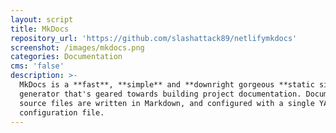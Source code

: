 ```yaml
---
layout: script
title: MkDocs
repository_url: 'https://github.com/slashattack89/netlifymkdocs'
screenshot: /images/mkdocs.png
categories: Documentation
cms: 'false'
description: >-
  MkDocs is a **fast**, **simple** and **downright gorgeous **static site
  generator that's geared towards building project documentation. Documentation
  source files are written in Markdown, and configured with a single YAML
  configuration file.
---
```


